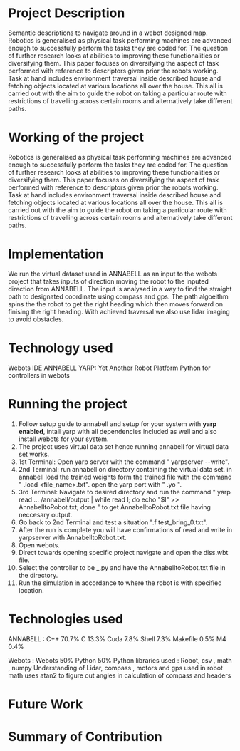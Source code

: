 # Project Description
Semantic descriptions to navigate around in a webot designed map.
Robotics is generalised as physical task performing machines are advanced enough to successfully perform the tasks they are coded for. The question of further research looks at abilities to improving these functionalities or diversifying them. This paper focuses on diversifying the aspect of task performed with reference to descriptors given prior the robots working. 
Task at hand includes environment traversal inside described house and fetching objects located at various locations all over the house. This all is carried out with the aim to guide the robot on taking a particular route with restrictions of travelling across certain rooms and alternatively take different paths.

# Working of the project
Robotics is generalised as physical task performing machines are advanced enough to successfully perform the tasks they are coded for. The question of further research looks at abilities to improving these functionalities or diversifying them. This paper focuses on diversifying the aspect of task performed with reference to descriptors given prior the robots working. 
Task at hand includes environment traversal inside described house and fetching objects located at various locations all over the house. This all is carried out with the aim to guide the robot on taking a particular route with restrictions of travelling across certain rooms and alternatively take different paths.

# Implementation
We run the virtual dataset used in ANNABELL as an input to the webots project that takes inputs of direction moving the robot to the inputed direction from ANNABELL. The input is analysed in a way to find the straight path to designated coordinate using compass and gps. The path algoeithm spins the the robot to get the right heading which then moves forward on finising the right heading. With achieved traversal we also use lidar imaging to avoid obstacles.

# Technology used
Webots IDE
ANNABELL
YARP: Yet Another Robot Platform
Python for controllers in webots

# Running the project
1. Follow setup guide to annabell and setup for your system with <b>yarp enabled</b>, intall yarp with all dependencies included as well and also install webots for your system.
2. The project uses virtual data set hence running annabell for virtual data set works.
3. 1st Terminal: Open yarp server with the command " yarpserver --write".
4. 2nd Terminal: run annabell on directory containing the virtual data set.
   in annabell load the trained weights form the trained file with the command " .load <file_name>.txt".
   open the yarp port with " .yo ".
5. 3rd Terminal: Navigate to desired directory and run the command "  yarp read ... /annabell/output | while read l; do echo "$l" >> AnnabelltoRobot.txt; done " to get AnnabelltoRobot.txt file having neccesary output.
6. Go back to 2nd Terminal and test a situation ".f test_bring_0.txt".
7. After the run is complete you will have confirmations of read and write in yarpserver with AnnabelltoRobot.txt.
8. Open webots.
9. Direct towards opening specific project navigate and open the diss.wbt file.
10. Select the controller to be _.py and have the AnnabelltoRobot.txt file in the directory.
11. Run the simulation in accordance to where the robot is with specified location.

# Technologies used
ANNABELL : 
C++ 70.7%
C 13.3%
Cuda 7.8%
Shell 7.3%
Makefile 0.5%
M4 0.4%

Webots :
Webots 50%
Python 50%
Python libraries used : Robot, csv , math , numpy
Understanding of Lidar, compass , motors and gps used in robot
math uses atan2 to figure out angles in calculation of compass and headers

# Future Work

# Summary of Contribution


